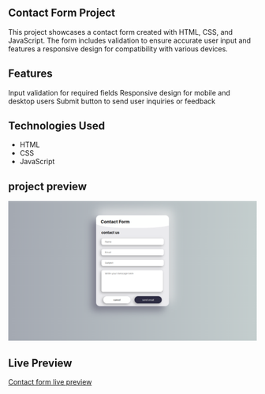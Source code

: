 ## Contact Form Project
This project showcases a contact form created with HTML, CSS, and JavaScript. The form includes validation to ensure accurate user input and features a responsive design for compatibility with various devices.

## Features
Input validation for required fields
Responsive design for mobile and desktop users
Submit button to send user inquiries or feedback

## Technologies Used
- HTML
- CSS
- JavaScript

## project preview
![Contact Form](<project preview/contact form real.png>)

## Live Preview
[Contact form live preview](https://code-me-nik.github.io/Contact-Form/)